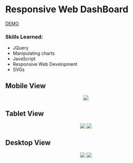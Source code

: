 # Responsive Web DashBoard
[DEMO](https://eliq1986.github.io/TREEHOUSE-9/)

### Skills Learned:
- JQuery
- Manipulating charts
- JavaScript
- Responsive Web Development
- SVGs

## Mobile View
<p align="center">
  <img src="https://user-images.githubusercontent.com/6277603/43677471-157c5c42-97b7-11e8-874b-a5bbb44b0de2.png">
</p>  

## Tablet View
<p align="center">
  <img src="https://user-images.githubusercontent.com/6277603/43677453-e3dfeaaa-97b6-11e8-90bf-76e7402c742c.png">
  <img src="https://user-images.githubusercontent.com/6277603/43677455-e510fe3c-97b6-11e8-80ee-aed6c49492c8.png">
</p>  

## Desktop View
<p align="center">
  <img src="https://user-images.githubusercontent.com/6277603/43677456-e69bd5d8-97b6-11e8-88e3-ff4d78fd65f8.png">
  <img src="https://user-images.githubusercontent.com/6277603/43677459-e78180f6-97b6-11e8-872b-612550f56fff.png">
</p>

